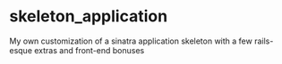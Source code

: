 skeleton_application
====================

My own customization of a sinatra application skeleton with a few rails-esque extras and front-end bonuses
